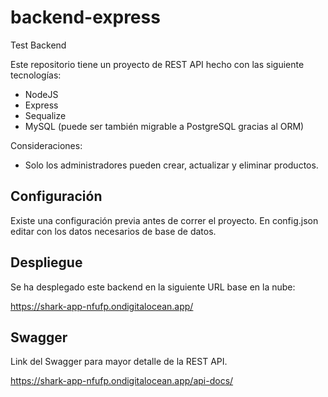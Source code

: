 # backend-express
Test Backend  

Este repositorio tiene un proyecto de REST API hecho con las siguiente tecnologías: 

- NodeJS 
- Express
- Sequalize 
- MySQL (puede ser también migrable a PostgreSQL gracias al ORM)

Consideraciones: 

- Solo los administradores pueden crear, actualizar y eliminar productos. 

## Configuración 

Existe una configuración previa antes de correr el proyecto. En config.json editar con los datos necesarios de base de datos. 


## Despliegue 

Se ha desplegado este backend en la siguiente URL base en la nube: 

https://shark-app-nfufp.ondigitalocean.app/

## Swagger 


Link del Swagger para mayor detalle de la REST API.  

https://shark-app-nfufp.ondigitalocean.app/api-docs/ 

